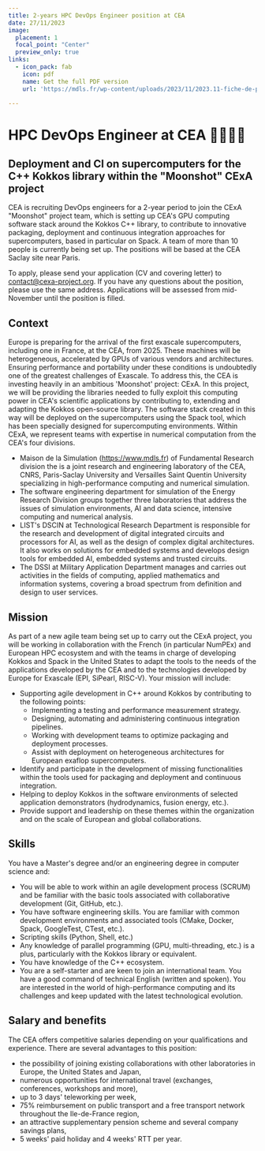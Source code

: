 ```yaml
---
title: 2-years HPC DevOps Engineer position at CEA
date: 27/11/2023
image:
  placement: 1
  focal_point: "Center"
  preview_only: true
links:
  - icon_pack: fab
    icon: pdf
    name: Get the full PDF version
    url: 'https://mdls.fr/wp-content/uploads/2023/11/2023.11-fiche-de-poste-CDD-DevOps-eng-1.pdf'

---
```


# HPC DevOps Engineer at CEA 👩‍💻🧑‍💻

## Deployment and CI on supercomputers for the C++ Kokkos library within the "Moonshot" CExA project

CEA is recruiting DevOps engineers for a 2-year period to join the CExA "Moonshot" project team, which is setting up CEA's GPU computing software stack around the Kokkos C++ library, to contribute to innovative packaging, deployment and continuous integration approaches for supercomputers, based in particular on Spack. A team of more than 10 people is currently being set up. The positions will be based at the CEA Saclay site near Paris.

To apply, please send your application (CV and covering letter) to contact@cexa-project.org. If you have any questions about the position, please use the same address. Applications will be assessed from mid-November until the position is filled.

## Context

Europe is preparing for the arrival of the first exascale supercomputers, including one in France, at the CEA, from 2025. These machines will be heterogeneous, accelerated by GPUs of various vendors and architectures. Ensuring performance and portability under these conditions is undoubtedly one of the greatest challenges of Exascale. To address this, the CEA is investing heavily in an ambitious 'Moonshot' project: CExA. In this project, we will be providing the libraries needed to fully exploit this computing power in CEA's scientific applications by contributing to, extending and adapting the Kokkos open-source library. The software stack created in this way will be deployed on the supercomputers using the Spack tool, which has been specially designed for supercomputing environments. Within CExA, we represent teams with expertise in numerical computation from the CEA's four divisions.

* Maison de la Simulation (https://www.mdls.fr) of Fundamental Research division the is a joint research and engineering laboratory of the CEA, CNRS, Paris-Saclay University and Versailles Saint Quentin University specializing in high-performance computing and numerical simulation.
* The software engineering department for simulation of the Energy Research Division groups together three laboratories that address the issues of simulation environments, AI and data science, intensive computing and numerical analysis.
* LIST's DSCIN at Technological Research Department is responsible for the research and development of digital integrated circuits and processors for AI, as well as the design of complex digital architectures. It also works on solutions for embedded systems and develops design tools for embedded AI, embedded systems and trusted circuits.
* The DSSI at Military Application Department manages and carries out activities in the fields of computing, applied mathematics and information systems, covering a broad spectrum from definition and design to user services.

## Mission

As part of a new agile team being set up to carry out the CExA project, you will be working in collaboration with the French (in particular NumPEx) and European HPC ecosystem and with the teams in charge of developing Kokkos and Spack in the United States to adapt the tools to the needs of the applications developed by the CEA and to the technologies developed by Europe for Exascale (EPI, SiPearl, RISC-V).
Your mission will include:

* Supporting agile development in C++ around Kokkos by contributing to the following points:
  - Implementing a testing and performance measurement strategy.
  - Designing, automating and administering continuous integration pipelines.
  - Working with development teams to optimize packaging and deployment processes.
  - Assist with deployment on heterogeneous architectures for European exaflop supercomputers.
* Identify and participate in the development of missing functionalities within the tools used for packaging and deployment and continuous integration.
* Helping to deploy Kokkos in the software environments of selected application demonstrators (hydrodynamics, fusion energy, etc.).
* Provide support and leadership on these themes within the organization and on the scale of European and global collaborations.

## Skills

You have a Master's degree and/or an engineering degree in computer science and:

* You will be able to work within an agile development process (SCRUM) and be familiar with the basic tools associated with collaborative development (Git, GitHub, etc.).
* You have software engineering skills. You are familiar with common development environments and associated tools (CMake, Docker, Spack, GoogleTest, CTest, etc.).
* Scripting skills (Python, Shell, etc.)
* Any knowledge of parallel programming (GPU, multi-threading, etc.) is a plus, particularly with the Kokkos library or equivalent.
* You have knowledge of the C++ ecosystem.
* You are a self-starter and are keen to join an international team. You have a good command of technical English (written and spoken). You are interested in the world of high-performance computing and its challenges and keep updated with the latest technological evolution.

## Salary and benefits

The CEA offers competitive salaries depending on your qualifications and experience.
There are several advantages to this position:

* the possibility of joining existing collaborations with other laboratories in Europe, the United States and Japan,
* numerous opportunities for international travel (exchanges, conferences, workshops and more),
* up to 3 days' teleworking per week,
* 75% reimbursement on public transport and a free transport network throughout the Ile-de-France region,
* an attractive supplementary pension scheme and several company savings plans,
* 5 weeks' paid holiday and 4 weeks' RTT per year.
